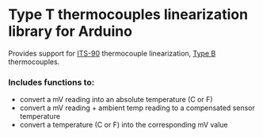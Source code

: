 # Type T thermocouples linearization library for Arduino

Provides support for [ITS-90](https://srdata.nist.gov/its90/download/type_t.tab) thermocouple linearization,
[Type B](https://en.wikipedia.org/wiki/Thermocouple#Type_T) thermocouples.


### Includes functions to:
 - convert a mV reading into an absolute temperature (C or F)
 - convert a mV reading + ambient temp reading to a compensated sensor temperature
 - convert a temperature (C or F) into the corresponding mV value
